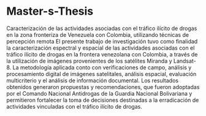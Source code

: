 # Master-s-Thesis
Caracterización de las actividades asociadas con el tráfico ilícito de drogas en la zona fronteriza de Venezuela con Colombia, utilizando técnicas de percepción remota
El presente trabajo de investigación tuvo como finalidad la caracterización espectral y espacial de las actividades asociadas con el tráfico ilícito de drogas en la frontera venezolana con Colombia, a través de la utilización de imágenes provenientes de los satélites Miranda y Landsat-8. La metodología aplicada conto con verificaciones de campo, análisis y procesamiento digital de imágenes satelitales, análisis espacial, evaluación multicriterio y el análisis de información documental. Los resultados obtenidos generaron propuestas y recomendaciones, que fueron adoptadas por el Comando Nacional Antidrogas de la Guardia Nacional Bolivariana y permitieron fortalecer la toma de decisiones destinadas a la erradicación de actividades vinculadas con el tráfico ilícito de drogas. 
